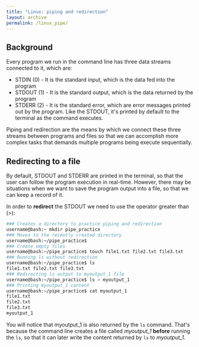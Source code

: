 ```yaml
---
title: "Linux: piping and redirection"
layout: archive
permalink: /linux_pipe/
---  
```


## Background  
Every program we run in the command line has three data streams connected to it, which are:  
* STDIN (0) - It is the standard input, which is the data fed into the program  
* STDOUT (1) - It is the standard output, which is the data returned by the program  
* STDERR (2) - It is the standard error, which are error messages printed out by the program. Like the STDOUT, it's printed by default to the terminal as the command executes.  

Piping and redirection are the means by which we connect these three streams between programs and files so that we can accomplish more complex tasks that demands multiple programs being execute sequentially.  

## Redirecting to a file  
By default, STDOUT and STDERR are printed in the terminal, so that the user can follow the program execution in real-time. However, there may be situations when we want to save the program output into a file, so that we can keep a record of it.  

In order to **redirect** the STDOUT we need to use the operator greater than (>):  
```bash  
### Creates a directory to practice piping and redirection
username@bash:~ mkdir pipe_practice  
### Moves to the recently created directory
username@bash:~/pipe_practice$
### Create empty files  
username@bash:~/pipe_practice$ touch file1.txt file2.txt file3.txt
### Running ls without redirection  
username@bash:~/pipe_practice$ ls  
file1.txt file2.txt file3.txt  
### Redirecting ls output to myoutput_1 file  
username@bash:~/pipe_practice$ ls > myoutput_1  
### Printing myoutput_1 content  
username@bash:~/pipe_practice$ cat myoutput_1  
file1.txt
file2.txt
file3.txt
myoutput_1
```
You will notice that myoutput_1 is also returned by the `ls` command. That's because the command line creates a file called *myoutput_1* **before** running the `ls`, so that it can later write the content returned by `ls` to *myoutput_1*. 
